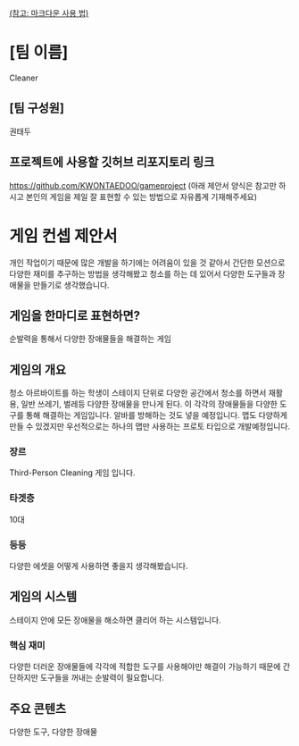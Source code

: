 [(참고: 마크다운 사용 법)](https://gist.github.com/ihoneymon/652be052a0727ad59601)

# [팀 이름]
Cleaner
## [팀 구성원]
권태두
## 프로젝트에 사용할 깃허브 리포지토리 링크
https://github.com/KWONTAEDOO/gameproject
(아래 제안서 양식은 참고만 하시고 본인의 게임을 제일 잘 표현할 수 있는 방법으로 자유롭게 기재해주세요)
# 게임 컨셉 제안서
개인 작업이기 때문에 많은 개발을 하기에는 어려움이 있을 것 같아서 
간단한 모션으로 다양한 재미를 추구하는 방법을 생각해봤고 청소를 하는 데 있어서 다양한 도구들과 장애물을 만들기로 생각했습니다.
## 게임을 한마디로 표현하면?
순발력을 통해서 다양한 장애물들을 해결하는 게임
## 게임의 개요
청소 아르바이트를 하는 학생이 스테이지 단위로 다양한 공간에서 청소를 하면서 재활용, 일반 쓰레기, 벌레등 다양한 장애물을 만나게 된다. 이 각각의 장애물들을 다양한 도구를 통해 해결하는 게임입니다. 알바를 방해하는 것도 넣을 예정입니다. 맵도 다양하게 만들 수 있겠지만 우선적으로는 하나의 맵만 사용하는 프로토 타입으로 개발예정입니다.
### 장르
Third-Person Cleaning 게임 입니다. 
### 타겟층
10대
### 등등
다양한 에셋을 어떻게 사용하면 좋을지 생각해봤습니다.
## 게임의 시스템
스테이지 안에 모든 장애물을 해소하면 클리어 하는 시스템입니다.
### 핵심 재미
다양한 더러운 장애물들에 각각에 적합한 도구를 사용해야만 해결이 가능하기 때문에 간단하지만 도구들을 꺼내는 순발력이 필요합니다.
## 주요 콘텐츠
다양한 도구, 다양한 장애물
